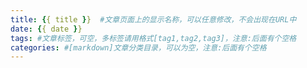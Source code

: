 ```yaml
---
title: {{ title }}  #文章页面上的显示名称，可以任意修改，不会出现在URL中
date: {{ date }}
tags: #文章标签，可空，多标签请用格式[tag1,tag2,tag3]，注意:后面有个空格
categories: #[markdown]文章分类目录，可以为空，注意:后面有个空格
---
```

